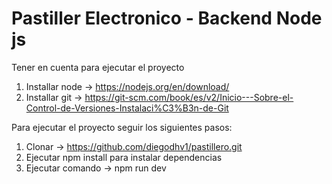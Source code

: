 # Pastiller Electronico - Backend Node js

Tener en cuenta para ejecutar el proyecto

1. Installar node -> https://nodejs.org/en/download/
2. Installar git -> https://git-scm.com/book/es/v2/Inicio---Sobre-el-Control-de-Versiones-Instalaci%C3%B3n-de-Git

Para ejecutar el proyecto seguir los siguientes pasos:

1. Clonar -> https://github.com/diegodhv1/pastillero.git
2. Ejecutar npm install para instalar dependencias
3. Ejecutar comando -> npm run dev
